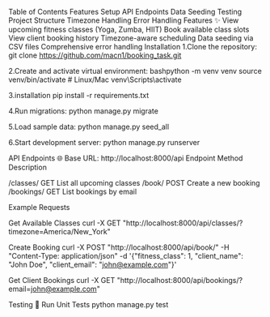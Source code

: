 Table of Contents
Features
Setup
API Endpoints
Data Seeding
Testing
Project Structure
Timezone Handling
Error Handling
Features ✨
View upcoming fitness classes (Yoga, Zumba, HIIT)
Book available class slots
View client booking history
Timezone-aware scheduling
Data seeding via CSV files
Comprehensive error handling
Installation
1.Clone the repository: git clone https://github.com/macn1/booking_task.git

2.Create and activate virtual environment: bashpython -m venv venv source venv/bin/activate # Linux/Mac venv\Scripts\activate

3.installation pip install -r requirements.txt

4.Run migrations: python manage.py migrate

5.Load sample data: python manage.py seed_all

6.Start development server: python manage.py runserver

API Endpoints 🌐 Base URL: http://localhost:8000/api Endpoint Method Description

/classes/   GET List all upcoming classes 
/book/      POST Create a new booking 
/bookings/   GET List bookings by email

Example Requests

Get Available Classes curl -X GET "http://localhost:8000/api/classes/?timezone=America/New_York"

Create Booking curl -X POST "http://localhost:8000/api/book/"
-H "Content-Type: application/json"
-d '{"fitness_class": 1, "client_name": "John Doe", "client_email": "john@example.com"}'

Get Client Bookings curl -X GET "http://localhost:8000/api/bookings/?email=john@example.com"

Testing 🧪 Run Unit Tests
python manage.py test
